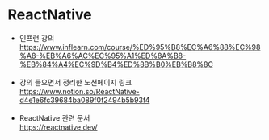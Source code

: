 # ReactNative

 - 인프런 강의</br>
 https://www.inflearn.com/course/%ED%95%B8%EC%A6%88%EC%98%A8-%EB%A6%AC%EC%95%A1%ED%8A%B8-%EB%84%A4%EC%9D%B4%ED%8B%B0%EB%B8%8C
 </br></br>
 - 강의 들으면서 정리한 노션페이지 링크 </br>
 https://www.notion.so/ReactNative-d4e1e6fc39684ba089f0f2494b5b93f4
  </br></br>
 - ReactNative 관련 문서 <br/>
 https://reactnative.dev/
